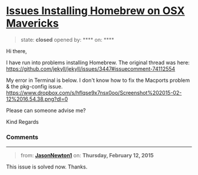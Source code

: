 # [Issues Installing Homebrew on OSX Mavericks ](https://github.com/jekyll/jekyll-help/issues/272)

> state: **closed** opened by: **** on: ****

Hi there,

I have run into problems installing Homebrew. The original thread was here:
https://github.com/jekyll/jekyll/issues/3447#issuecomment-74112554

My error in Terminal is below. I don&#x27;t know how to fix the Macports problem &amp; the pkg-config issue.
https://www.dropbox.com/s/hflqse9x7nsx0oo/Screenshot%202015-02-12%2016.54.38.png?dl=0

Please can someone advise me?

Kind Regards








### Comments

---
> from: [**JasonNewton1**](https://github.com/jekyll/jekyll-help/issues/272#issuecomment-74137050) on: **Thursday, February 12, 2015**

This issue is solved now. Thanks.
